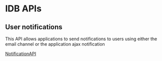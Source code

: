# IDB APIs

## User notifications

This API allows applications to send notifications to users using either the email channel or the application ajax notification

[NotificationAPI](https://editor.swagger.io/?url=https://raw.githubusercontent.com/fabs-co/idbschemas/master/infrastructure/NotificationSchemas.yaml)
